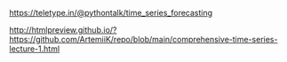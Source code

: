 https://teletype.in/@pythontalk/time_series_forecasting

http://htmlpreview.github.io/?https://github.com/ArtemiiK/repo/blob/main/comprehensive-time-series-lecture-1.html
